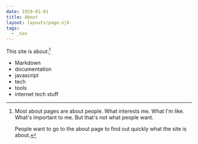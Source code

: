 ```yaml
---
date: 1929-01-01
title: About
layout: layouts/page.njk
tags:
  - _nav
---
```



This site is about:[^about]

- Markdown
- documentation
- javascript
- tech
- tools
- internet tech stuff


[^about]:
    Most about pages
    are about people.
    What interests me.
    What I'm like.
    What's important to me.
    But that's not what people want.

    People want to go to the about page
    to find out
    quickly
    what the site is about.

